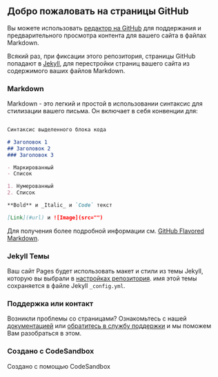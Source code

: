## Добро пожаловать на страницы GitHub

Вы можете использовать [редактор на GitHub](https://github.com/warsan/Polygraf/edit/master/docs/index.md) для поддержания и предварительного просмотра контента для вашего сайта в файлах Markdown.

Всякий раз, при фиксации этого репозитория, страницы GitHub попадают в [Jekyll](https://jekyllrb.com/), 
для перестройки страниц вашего сайта из содержимого ваших файлов Markdown.

### Markdown

Markdown - это легкий и простой в использовании синтаксис для стилизации вашего письма. 
Он включает в себя конвенции для:

```markdown

Синтаксис выделенного блока кода

# Заголовок 1
## Заголовок 2
### Заголовок 3

- Маркированный
- Список

1. Нумерованный
2. Список

**Bold** и _Italic_ и `Code` текст

[Link](#url) и ![Image](src="")
```

Для получения более подробной информации см. [GitHub Flavored Markdown](https://guides.github.com/features/mastering-markdown/).

### Jekyll Темы

Ваш сайт Pages будет использовать макет и стили из темы Jekyll, которую вы выбрали в [настройках репозитория](https://github.com/warsan/Polygraf/settings). имя этой темы сохраняется в файле Jekyll `_config.yml`.

### Поддержка или контакт

Возникли проблемы со страницами? Ознакомьтесь с нашей [документацией](https://docs.github.com/categories/github-pages-basics/) или [обратитесь в службу поддержки](https://github.com/contact) и мы поможем Вам разобраться в этом.

### Создано с CodeSandbox
Создано с помощью CodeSandbox
